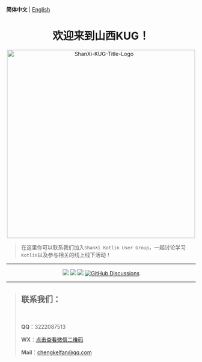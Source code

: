 **简体中文** | [English](./README.en.md)

<h1 stype="font-weight: 700; text-align: center;" align="center">欢迎来到山西KUG！</h1>

<p align="center">
  <img src="https://github.com/user-attachments/assets/d651ddbd-5bd4-49c5-b9dd-3821b46959b4" align="middle" width="500" alt="ShanXi-KUG-Title-Logo">
<p>

> 在这里你可以联系我们加入`ShanXi Kotlin User Group`，一起讨论学习`Kotlin`以及参与相关的线上线下活动！

--------

<p align="center">
  <a href="https://github.com/ShanXi-KUG/shanxi-kug.github.io/graphs/contributors"><img src="https://img.shields.io/github/contributors/ShanXi-KUG/shanxi-kug.github.io?color=9ea"></a>
  <a href="https://github.com/ShanXi-KUG/shanxi-kug.github.io/commits"><img src="https://img.shields.io/github/commit-activity/m/ShanXi-KUG/shanxi-kug.github.io?color=3af"></a>
  <a href="https://github.com/ShanXi-KUG/.github/issues"><img src="https://img.shields.io/github/issues/ShanXi-KUG/.github?color=9cc"></a>
  <a title="GitHub Discussions" target="_blank" href="https://github.com/ShanXi-KUG/discussions/discussions">
    <img src="https://img.shields.io/github/discussions/ShanXi-KUG/discussions?color=9cf&logo=github" alt="GitHub Discussions">
  </a>
</p>

--------

> ## 联系我们：
>
> <br/>
> 
> **QQ**：3222087513
>
> **WX**：[点击查看微信二维码](https://github.com/user-attachments/assets/b160b5ac-5c99-42f3-9bfa-491bd00941d1)
>
> **Mail**：[chengkelfan@qq.com](mailto:chengkelfan@qq.com)
